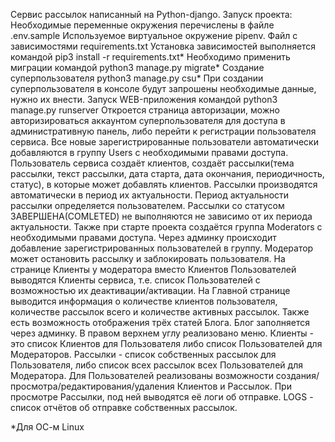 Сервис рассылок написанный на Python-django.
Запуск проекта:
  Необходимые переменные окружения перечислены в файле .env.sample
  Используемое виртуальное окружение pipenv.
  Файл с зависимостями requirements.txt
  Установка зависимостей выполняется командой
    pip3 install -r requirements.txt*
  Необходимо применить миграции командой
    python3 manage.py migrate*
  Создание суперпользователя
    python3 manage.py csu*
  При создании суперпользователя в консоле будут запрошены необходимые данные, нужно их внести.
  Запуск WEB-приложения командой
    python3 manage.py runserver
  Откроется страница авторизации, можно авторизироваться аккаунтом суперпользователя для доступа в административную панель, либо перейти к регистрации пользователя сервиса.
Все новые зарегистрированные пользователи автоматически добавляются в группу Users с необходимыми правами доступа.
Пользователь сервиса создаёт клиентов, создаёт рассылки(тема рассылки, текст рассылки, дата старта, дата окончания, периодичность, статус), в которые может добавлять клиентов. Рассылки производятся автоматически в период их актуальности. Период актуальности рассылки определяется пользователем. Рассылки со статусом ЗАВЕРШЕНА(COMLETED) не выполняются не зависимо от их периода актуальности.
Также при старте проекта создаётся группа Moderators с необходимыми правами доступа.
  Через админку происходит добавление зарегистрированных пользователей в группу.
  Модератор может остановить рассылку и заблокировать пользователя.
  На странице Клиенты у модератора вместо Клиентов Пользователей выводятся Клиенты сервиса, т.е. список Пользователей с возможностью их деактивации/активации.
На Главной странице выводится информация о количестве клиентов пользователя, количестве рассылок всего и количестве активных рассылок. Также есть возможность отображения трёх статей Блога. Блог заполняется через админку.
В правом верхнем углу реализовано меню.
  Клиенты - это список Клиентов для Пользователя либо список Пользователей для Модераторов.
  Рассылки - список собственных рассылок для Пользователя, либо список всех рассылок всех Пользователей для Модератора.
  Для Пользователей реализованы возможности создания/просмотра/редактирования/удаления Клиентов и Рассылок.
  При просмотре Рассылки, под ней выводятся её логи об отправке.
  LOGS - список отчётов об отправке собственных рассылок.

  *Для ОС-м Linux
